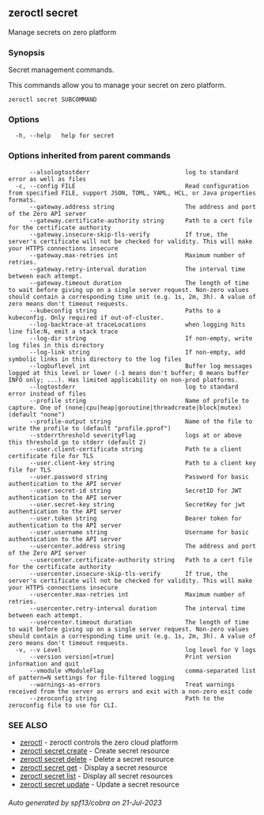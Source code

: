 ## zeroctl secret

Manage secrets on zero platform

### Synopsis

Secret management commands.

 This commands allow you to manage your secret on zero platform.

```
zeroctl secret SUBCOMMAND
```

### Options

```
  -h, --help   help for secret
```

### Options inherited from parent commands

```
      --alsologtostderr                           log to standard error as well as files
  -c, --config FILE                               Read configuration from specified FILE, support JSON, TOML, YAML, HCL, or Java properties formats.
      --gateway.address string                    The address and port of the Zero API server
      --gateway.certificate-authority string      Path to a cert file for the certificate authority
      --gateway.insecure-skip-tls-verify          If true, the server's certificate will not be checked for validity. This will make your HTTPS connections insecure
      --gateway.max-retries int                   Maximum number of retries.
      --gateway.retry-interval duration           The interval time between each attempt.
      --gateway.timeout duration                  The length of time to wait before giving up on a single server request. Non-zero values should contain a corresponding time unit (e.g. 1s, 2m, 3h). A value of zero means don't timeout requests.
      --kubeconfig string                         Paths to a kubeconfig. Only required if out-of-cluster.
      --log-backtrace-at traceLocations           when logging hits line file:N, emit a stack trace
      --log-dir string                            If non-empty, write log files in this directory
      --log-link string                           If non-empty, add symbolic links in this directory to the log files
      --logbuflevel int                           Buffer log messages logged at this level or lower (-1 means don't buffer; 0 means buffer INFO only; ...). Has limited applicability on non-prod platforms.
      --logtostderr                               log to standard error instead of files
      --profile string                            Name of profile to capture. One of (none|cpu|heap|goroutine|threadcreate|block|mutex) (default "none")
      --profile-output string                     Name of the file to write the profile to (default "profile.pprof")
      --stderrthreshold severityFlag              logs at or above this threshold go to stderr (default 2)
      --user.client-certificate string            Path to a client certificate file for TLS
      --user.client-key string                    Path to a client key file for TLS
      --user.password string                      Password for basic authentication to the API server
      --user.secret-id string                     SecretID for JWT authentication to the API server
      --user.secret-key string                    SecretKey for jwt authentication to the API server
      --user.token string                         Bearer token for authentication to the API server
      --user.username string                      Username for basic authentication to the API server
      --usercenter.address string                 The address and port of the Zero API server
      --usercenter.certificate-authority string   Path to a cert file for the certificate authority
      --usercenter.insecure-skip-tls-verify       If true, the server's certificate will not be checked for validity. This will make your HTTPS connections insecure
      --usercenter.max-retries int                Maximum number of retries.
      --usercenter.retry-interval duration        The interval time between each attempt.
      --usercenter.timeout duration               The length of time to wait before giving up on a single server request. Non-zero values should contain a corresponding time unit (e.g. 1s, 2m, 3h). A value of zero means don't timeout requests.
  -v, --v Level                                   log level for V logs
      --version version[=true]                    Print version information and quit
      --vmodule vModuleFlag                       comma-separated list of pattern=N settings for file-filtered logging
      --warnings-as-errors                        Treat warnings received from the server as errors and exit with a non-zero exit code
      --zeroconfig string                         Path to the zeroconfig file to use for CLI.
```

### SEE ALSO

* [zeroctl](zeroctl.md)	 - zeroctl controls the zero cloud platform
* [zeroctl secret create](zeroctl_secret_create.md)	 - Create secret resource
* [zeroctl secret delete](zeroctl_secret_delete.md)	 - Delete a secret resource
* [zeroctl secret get](zeroctl_secret_get.md)	 - Display a secret resource
* [zeroctl secret list](zeroctl_secret_list.md)	 - Display all secret resources
* [zeroctl secret update](zeroctl_secret_update.md)	 - Update a secret resource

###### Auto generated by spf13/cobra on 21-Jul-2023
